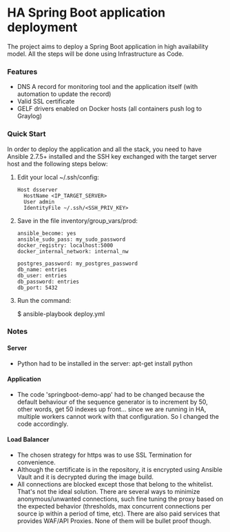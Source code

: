# HA Spring Boot application deployment

The project aims to deploy a Spring Boot application in high availability model.
All the steps will be done using Infrastructure as Code.

### Features
 * DNS A record for monitoring tool and the application itself (with automation to update the record)
 * Valid SSL certificate
 * GELF drivers enabled on Docker hosts (all containers push log to Graylog)

### Quick Start

In order to deploy the application and all the stack, you need to have Ansible 2.7.5+ installed and the SSH key
exchanged with the target server host and the following steps below:

 1. Edit your local ~/.ssh/config:

        Host dsserver
          HostName <IP_TARGET_SERVER>
          User admin
          IdentityFile ~/.ssh/<SSH_PRIV_KEY>

 2. Save in the file inventory/group_vars/prod:

        ansible_become: yes
        ansible_sudo_pass: my_sudo_password
        docker_registry: localhost:5000
        docker_internal_network: internal_nw

        postgres_password: my_postgres_password
        db_name: entries
        db_user: entries
        db_password: entries
        db_port: 5432

 3. Run the command:

    $ ansible-playbook deploy.yml

### Notes

#### Server

 * Python had to be installed in the server:
    apt-get install python

#### Application

 * The code 'springboot-demo-app' had to be changed because the default behaviour of the sequence generator is to increment by 50, other words, get 50 indexes up front... since we are running in HA, multiple workers cannot work with that configuration. So I changed the code accordingly.

#### Load Balancer
 * The chosen strategy for https was to use SSL Termination for convenience.
 * Although the certificate is in the repository, it is encrypted using Ansible Vault and it is decrypted during the image build.
 * All connections are blocked except those that belong to the whitelist. That's not the ideal solution. There are several ways to minimize anonymous/unwanted connections, such fine tuning the proxy based on the expected behavior (thresholds, max concurrent connections per source ip within a period of time, etc). There are also paid services that provides WAF/API Proxies. None of them will be bullet proof though.
